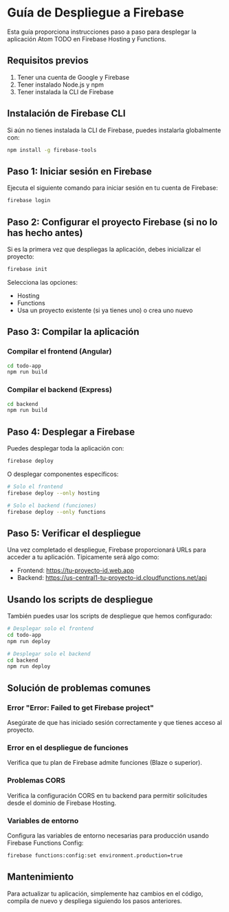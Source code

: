 # Guía de Despliegue a Firebase

Esta guía proporciona instrucciones paso a paso para desplegar la aplicación Atom TODO en Firebase Hosting y Functions.

## Requisitos previos

1. Tener una cuenta de Google y Firebase
2. Tener instalado Node.js y npm
3. Tener instalada la CLI de Firebase

## Instalación de Firebase CLI

Si aún no tienes instalada la CLI de Firebase, puedes instalarla globalmente con:

```bash
npm install -g firebase-tools
```

## Paso 1: Iniciar sesión en Firebase

Ejecuta el siguiente comando para iniciar sesión en tu cuenta de Firebase:

```bash
firebase login
```

## Paso 2: Configurar el proyecto Firebase (si no lo has hecho antes)

Si es la primera vez que despliegas la aplicación, debes inicializar el proyecto:

```bash
firebase init
```

Selecciona las opciones:
- Hosting
- Functions
- Usa un proyecto existente (si ya tienes uno) o crea uno nuevo

## Paso 3: Compilar la aplicación

### Compilar el frontend (Angular)

```bash
cd todo-app
npm run build
```

### Compilar el backend (Express)

```bash
cd backend
npm run build
```

## Paso 4: Desplegar a Firebase

Puedes desplegar toda la aplicación con:

```bash
firebase deploy
```

O desplegar componentes específicos:

```bash
# Solo el frontend
firebase deploy --only hosting

# Solo el backend (funciones)
firebase deploy --only functions
```

## Paso 5: Verificar el despliegue

Una vez completado el despliegue, Firebase proporcionará URLs para acceder a tu aplicación. Típicamente será algo como:

- Frontend: https://tu-proyecto-id.web.app
- Backend: https://us-central1-tu-proyecto-id.cloudfunctions.net/api

## Usando los scripts de despliegue

También puedes usar los scripts de despliegue que hemos configurado:

```bash
# Desplegar solo el frontend
cd todo-app
npm run deploy

# Desplegar solo el backend
cd backend
npm run deploy
```

## Solución de problemas comunes

### Error "Error: Failed to get Firebase project"
Asegúrate de que has iniciado sesión correctamente y que tienes acceso al proyecto.

### Error en el despliegue de funciones
Verifica que tu plan de Firebase admite funciones (Blaze o superior).

### Problemas CORS
Verifica la configuración CORS en tu backend para permitir solicitudes desde el dominio de Firebase Hosting.

### Variables de entorno
Configura las variables de entorno necesarias para producción usando Firebase Functions Config:

```bash
firebase functions:config:set environment.production=true
```

## Mantenimiento

Para actualizar tu aplicación, simplemente haz cambios en el código, compila de nuevo y despliega siguiendo los pasos anteriores. 